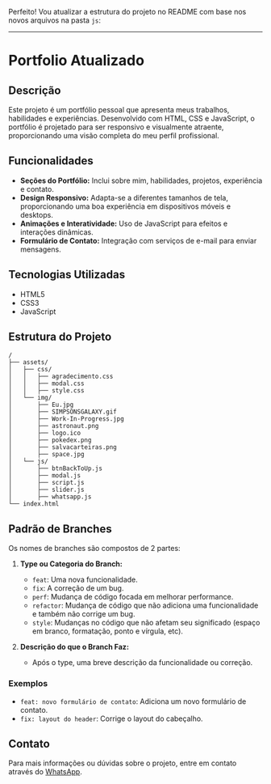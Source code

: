 Perfeito! Vou atualizar a estrutura do projeto no README com base nos novos arquivos na pasta `js`:

---

# Portfolio Atualizado

## Descrição
Este projeto é um portfólio pessoal que apresenta meus trabalhos, habilidades e experiências. Desenvolvido com HTML, CSS e JavaScript, o portfólio é projetado para ser responsivo e visualmente atraente, proporcionando uma visão completa do meu perfil profissional.

## Funcionalidades
- **Seções do Portfólio:** Inclui sobre mim, habilidades, projetos, experiência e contato.
- **Design Responsivo:** Adapta-se a diferentes tamanhos de tela, proporcionando uma boa experiência em dispositivos móveis e desktops.
- **Animações e Interatividade:** Uso de JavaScript para efeitos e interações dinâmicas.
- **Formulário de Contato:** Integração com serviços de e-mail para enviar mensagens.

## Tecnologias Utilizadas
- HTML5
- CSS3
- JavaScript

## Estrutura do Projeto
```plaintext
/
├── assets/
│   ├── css/
│   │   ├── agradecimento.css
│   │   ├── modal.css
│   │   ├── style.css
│   └── img/
│       ├── Eu.jpg
│       ├── SIMPSONSGALAXY.gif
│       ├── Work-In-Progress.jpg
│       ├── astronaut.png
│       ├── logo.ico
│       ├── pokedex.png
│       ├── salvacarteiras.png
│       ├── space.jpg
│   └── js/
│       ├── btnBackToUp.js
│       ├── modal.js
│       ├── script.js
│       ├── slider.js
│       ├── whatsapp.js
└── index.html
```

## Padrão de Branches

Os nomes de branches são compostos de 2 partes:

1. **Type ou Categoria do Branch:**
   - `feat`: Uma nova funcionalidade.
   - `fix`: A correção de um bug.
   - `perf`: Mudança de código focada em melhorar performance.
   - `refactor`: Mudança de código que não adiciona uma funcionalidade e também não corrige um bug.
   - `style`: Mudanças no código que não afetam seu significado (espaço em branco, formatação, ponto e vírgula, etc).

2. **Descrição do que o Branch Faz:**
   - Após o type, uma breve descrição da funcionalidade ou correção.

### Exemplos

- `feat: novo formulário de contato`: Adiciona um novo formulário de contato.
- `fix: layout do header`: Corrige o layout do cabeçalho.

## Contato
Para mais informações ou dúvidas sobre o projeto, entre em contato através do [WhatsApp](https://api.whatsapp.com/send?phone=5561998019018).
